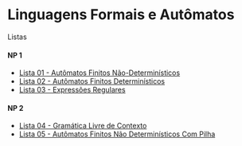 # Linguagens Formais e Autômatos


Listas
#### NP 1
* [Lista 01 - Autômatos Finitos Não-Determinísticos](atc_files/listas/01/lista01LFA.pdf)
* [Lista 02 - Autômatos Finitos Determinísticos](atc_files/listas/02/lista02LFA.pdf)
* [Lista 03 - Expressões Regulares](atc_files/listas/03/lista03LFA.pdf)

#### NP 2
* [Lista 04 - Gramática Livre de Contexto](atc_files/listas/04/lista04LFA.pdf)
* [Lista 05 - Autômatos Finitos Não Determinísticos Com Pilha](atc_files/listas/05/lista05LFA.pdf)

<!--
### Trabalhos

* [Trabalho 01](pi_files/trabalhos/01/trabalho01.html)
* [Trabalho 02](pi_files/trabalhos/02/trabalho02.html)
* [Trabalho 03 (APS)](pi_files/trabalhos/03/trabalho03.html)

### Trabalhos
* [Roteiro para APS](pi_files/aps/APS_PIVC.pdf)

### [Git](https://github.com/viniciusdenovaes/Unip222PI)

-->
